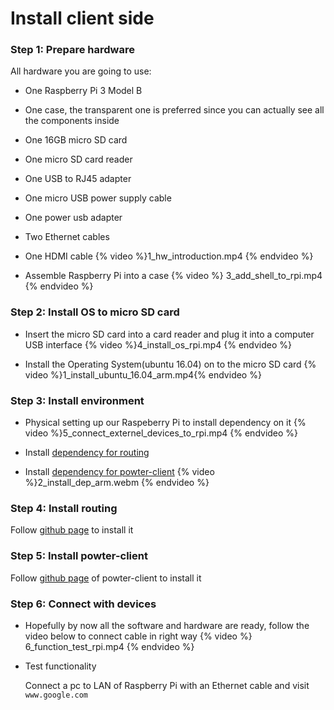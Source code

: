 # Install client side

### Step 1: Prepare hardware
All hardware you are going to use:
* One Raspberry Pi 3 Model B
* One case, the transparent one is preferred since you can actually see all the components inside
* One 16GB micro SD card 
* One micro SD card reader
* One USB to RJ45 adapter
* One micro USB power supply cable
* One power usb adapter
* Two Ethernet cables
* One HDMI cable 
{% video %}1_hw_introduction.mp4 {% endvideo %}


* Assemble Raspberry Pi into a case
{% video %} 3_add_shell_to_rpi.mp4 {% endvideo %}



### Step 2: Install OS to micro SD card
* Insert the micro SD card into a card reader and plug it into a computer USB interface 
{% video %}4_install_os_rpi.mp4 {% endvideo %}


* Install the Operating System(ubuntu 16.04) on to the micro SD card
{% video %}1_install_ubuntu_16.04_arm.mp4{% endvideo %}


### Step 3: Install environment
* Physical setting up our Raspeberry Pi to install dependency on it
{% video %}5_connect_externel_devices_to_rpi.mp4 {% endvideo %}

* Install [dependency for routing](https://hilanderas.github.io/routing/usage/quickstart/DEPENDENCY.html)
* Install [dependency for powter-client](https://hilanderas.github.io/powter-client/en/usage/quickstart/DEPENDENCY.html)
{% video %}2_install_dep_arm.webm {% endvideo %}

### Step 4: Install routing
Follow [github page](https://hilanderas.github.io/routing/usage/quickstart/INSTALL.html) to install it

### Step 5: Install powter-client
Follow [github page](https://hilanderas.github.io/powter-client/en/usage/quickstart/INSTALL.html) of powter-client to install it

### Step 6: Connect with devices 
* Hopefully by now all the software and hardware are ready, follow the video below to connect cable in right way
{% video %} 6_function_test_rpi.mp4 {% endvideo %}

* Test functionality

	Connect a pc to LAN of Raspberry Pi with an Ethernet cable and visit `www.google.com` 
